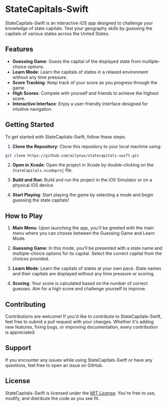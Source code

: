 # StateCapitals-Swift

StateCapitals-Swift is an interactive iOS app designed to challenge your knowledge of state capitals. Test your geography skills by guessing the capitals of various states across the United States.

## Features

- **Guessing Game**: Guess the capital of the displayed state from multiple-choice options.
- **Learn Mode**: Learn the capitals of states in a relaxed environment without any time pressure.
- **Score Tracking**: Keep track of your score as you progress through the game.
- **High Scores**: Compete with yourself and friends to achieve the highest score.
- **Interactive Interface**: Enjoy a user-friendly interface designed for intuitive navigation.

## Getting Started

To get started with StateCapitals-Swift, follow these steps:

1. **Clone the Repository**: Clone this repository to your local machine using:

```bash
git clone https://github.com/ailynux/statecapitals-swift.git
```

2. **Open in Xcode**: Open the project in Xcode by double-clicking on the `StateCapitals.xcodeproj` file.

3. **Build and Run**: Build and run the project in the iOS Simulator or on a physical iOS device.

4. **Start Playing**: Start playing the game by selecting a mode and begin guessing the state capitals!

## How to Play

1. **Main Menu**: Upon launching the app, you'll be greeted with the main menu where you can choose between the Guessing Game and Learn Mode.

2. **Guessing Game**: In this mode, you'll be presented with a state name and multiple-choice options for its capital. Select the correct capital from the choices provided.

3. **Learn Mode**: Learn the capitals of states at your own pace. State names and their capitals are displayed without any time pressure or scoring.

4. **Scoring**: Your score is calculated based on the number of correct guesses. Aim for a high score and challenge yourself to improve.

## Contributing

Contributions are welcome! If you'd like to contribute to StateCapitals-Swift, feel free to submit a pull request with your changes. Whether it's adding new features, fixing bugs, or improving documentation, every contribution is appreciated.

## Support

If you encounter any issues while using StateCapitals-Swift or have any questions, feel free to open an issue on GitHub.

## License

StateCapitals-Swift is licensed under the [MIT License](LICENSE). You're free to use, modify, and distribute the code as you see fit.


